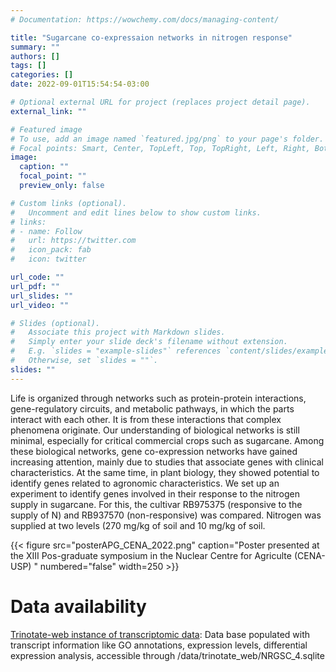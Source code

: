 ```yaml
---
# Documentation: https://wowchemy.com/docs/managing-content/

title: "Sugarcane co-expressaion networks in nitrogen response"
summary: ""
authors: []
tags: []
categories: []
date: 2022-09-01T15:54:54-03:00

# Optional external URL for project (replaces project detail page).
external_link: ""

# Featured image
# To use, add an image named `featured.jpg/png` to your page's folder.
# Focal points: Smart, Center, TopLeft, Top, TopRight, Left, Right, BottomLeft, Bottom, BottomRight.
image:
  caption: ""
  focal_point: ""
  preview_only: false

# Custom links (optional).
#   Uncomment and edit lines below to show custom links.
# links:
# - name: Follow
#   url: https://twitter.com
#   icon_pack: fab
#   icon: twitter

url_code: ""
url_pdf: ""
url_slides: ""
url_video: ""

# Slides (optional).
#   Associate this project with Markdown slides.
#   Simply enter your slide deck's filename without extension.
#   E.g. `slides = "example-slides"` references `content/slides/example-slides.md`.
#   Otherwise, set `slides = ""`.
slides: ""
---
```


Life is organized through networks such as protein-protein interactions, gene-regulatory circuits, and metabolic pathways, in which the parts interact with each other. It is from these interactions that complex phenomena originate. Our understanding of biological networks is still minimal, especially for critical commercial crops such as sugarcane. Among these biological networks, gene co-expression networks have gained increasing attention, mainly due to studies that associate genes with clinical characteristics. At the same time, in plant biology, they showed potential to identify genes related to agronomic characteristics. We set up an experiment to identify genes involved in their response to the nitrogen supply in sugarcane. For this, the cultivar RB975375 (responsive to the supply of N) and RB937570 (non-responsive) was compared. Nitrogen was supplied at two levels (270 mg/kg of soil and 10 mg/kg of soil.

{{< figure src="posterAPG_CENA_2022.png" caption="Poster presented at the XIII Pos-graduate symposium in the Nuclear Centre for Agriculte (CENA-USP) " numbered="false" width=250 >}}

# Data availability

[Trinotate-web instance of transcriptomic data](http://200.144.245.42:8080/cgi-bin/index.cgi): Data base populated with transcript information like GO annotations, expression levels, differential expression analysis, accessible through /data/trinotate_web/NRGSC_4.sqlite
